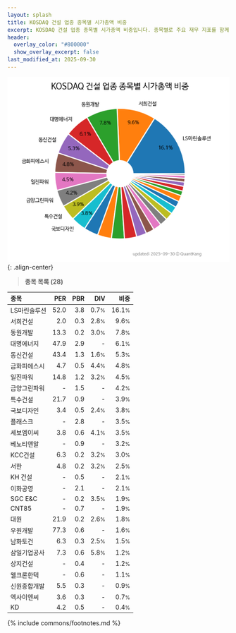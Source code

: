 ```yaml
---
layout: splash
title: KOSDAQ 건설 업종 종목별 시가총액 비중
excerpt: KOSDAQ 건설 업종 종목별 시가총액 비중입니다. 종목별로 주요 재무 지표를 함께 표시합니다.
header:
  overlay_color: "#800000"
  show_overlay_excerpt: false
last_modified_at: 2025-09-30
---
```



![KOSDAQ 건설 업종 종목별 시가총액 비중](/stats/sector/images/kosdaq_업종_건설_종목.png){: .align-center}


> **종목 목록 (28)**<a id="list"></a>

| **종목** | **PER** | **PBR** | **DIV** | **비중** |
| :------- | ------: | ------: | ------: | -------: |
| LS마린솔루션 | 52.0 | 3.8 | 0.7<small>%</small> | 16.1<small>%</small> |
| 서희건설 | 2.0 | 0.3 | 2.8<small>%</small> | 9.6<small>%</small> |
| 동원개발 | 13.3 | 0.2 | 3.0<small>%</small> | 7.8<small>%</small> |
| 대명에너지 | 47.9 | 2.9 | - | 6.1<small>%</small> |
| 동신건설 | 43.4 | 1.3 | 1.6<small>%</small> | 5.3<small>%</small> |
| 금화피에스시 | 4.7 | 0.5 | 4.4<small>%</small> | 4.8<small>%</small> |
| 일진파워 | 14.8 | 1.2 | 3.2<small>%</small> | 4.5<small>%</small> |
| 금양그린파워 | - | 1.5 | - | 4.2<small>%</small> |
| 특수건설 | 21.7 | 0.9 | - | 3.9<small>%</small> |
| 국보디자인 | 3.4 | 0.5 | 2.4<small>%</small> | 3.8<small>%</small> |
| 플래스크 | - | 2.8 | - | 3.5<small>%</small> |
| 세보엠이씨 | 3.8 | 0.6 | 4.1<small>%</small> | 3.5<small>%</small> |
| 베노티앤알 | - | 0.9 | - | 3.2<small>%</small> |
| KCC건설 | 6.3 | 0.2 | 3.2<small>%</small> | 3.0<small>%</small> |
| 서한 | 4.8 | 0.2 | 3.2<small>%</small> | 2.5<small>%</small> |
| KH 건설 | - | 0.5 | - | 2.1<small>%</small> |
| 이화공영 | - | 2.1 | - | 2.1<small>%</small> |
| SGC E&C | - | 0.2 | 3.5<small>%</small> | 1.9<small>%</small> |
| CNT85 | - | 0.7 | - | 1.9<small>%</small> |
| 대원 | 21.9 | 0.2 | 2.6<small>%</small> | 1.8<small>%</small> |
| 우원개발 | 77.3 | 0.6 | - | 1.6<small>%</small> |
| 남화토건 | 6.3 | 0.3 | 2.5<small>%</small> | 1.5<small>%</small> |
| 삼일기업공사 | 7.3 | 0.6 | 5.8<small>%</small> | 1.2<small>%</small> |
| 상지건설 | - | 0.4 | - | 1.2<small>%</small> |
| 웰크론한텍 | - | 0.6 | - | 1.1<small>%</small> |
| 신원종합개발 | 5.5 | 0.3 | - | 0.9<small>%</small> |
| 엑사이엔씨 | 3.6 | 0.3 | - | 0.7<small>%</small> |
| KD | 4.2 | 0.5 | - | 0.4<small>%</small> |

{% include commons/footnotes.md %}
